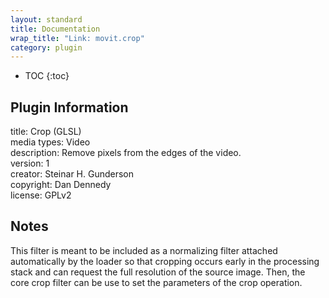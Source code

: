 ```yaml
---
layout: standard
title: Documentation
wrap_title: "Link: movit.crop"
category: plugin
---
```

* TOC
{:toc}

## Plugin Information

title: Crop (GLSL)  
media types:
Video  
description: Remove pixels from the edges of the video.  
version: 1  
creator: Steinar H. Gunderson  
copyright: Dan Dennedy  
license: GPLv2  

## Notes

This filter is meant to be included as a normalizing filter attached automatically by the loader so that cropping occurs early in the processing stack and can request the full resolution of the source image. Then, the core crop filter can be use to set the parameters of the crop operation.
